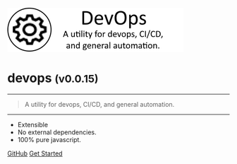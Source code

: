 <!-- _coverpage.md -->

![logo](media/devops-banner-large.png)

# devops <small>(v0.0.15)</small>

<hr>

> A utility for devops, CI/CD, and general automation.

<hr>

- Extensible
- No external dependencies.
- 100% pure javascript.

[GitHub](https://github.com/liquicode/devops)
[Get Started](external/readme.md)


<!-- background image -->
<!-- ![]() -->

<!-- background color -->
<!-- ![color](#cceeff) -->
<!-- ![color](#2980B9) -->
